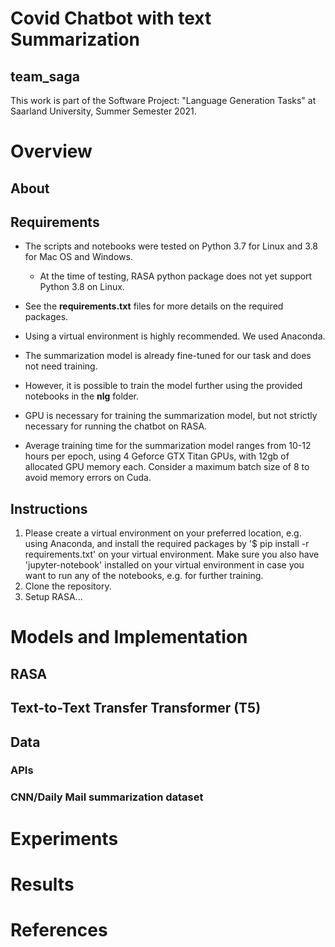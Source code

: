 # Covid Chatbot with text Summarization

## team_saga

This work is part of the Software Project: "Language Generation Tasks" at Saarland University, Summer Semester 2021.


# Overview

## About

## Requirements

* The scripts and notebooks were tested on Python 3.7 for Linux and 3.8 for Mac OS and Windows.
  * At the time of testing, RASA python package does not yet support Python 3.8 on Linux.
* See the **requirements.txt** files for more details on the required packages.
* Using a virtual environment is highly recommended. We used Anaconda.

* The summarization model is already fine-tuned for our task and does not need training.
* However, it is possible to train the model further using the provided notebooks in the **nlg** folder. 
* GPU is necessary for training the summarization model, but not strictly necessary for running the chatbot on RASA.
* Average training time for the summarization model ranges from 10-12 hours per epoch, using 4 Geforce GTX Titan GPUs, with 12gb of allocated GPU memory each. Consider a maximum batch size of 8 to avoid memory errors on Cuda.

## Instructions

1. Please create a virtual environment on your preferred location, e.g. using Anaconda, and install the required packages by '$ pip install -r requirements.txt' on your virtual environment. Make sure you also have 'jupyter-notebook' installed on your virtual environment in case you want to run any of the notebooks, e.g. for further training.
2. Clone the repository.
3. Setup RASA...

# Models and Implementation

## RASA

## Text-to-Text Transfer Transformer (T5)

## Data

### APIs

### CNN/Daily Mail summarization dataset

# Experiments

# Results

# References
